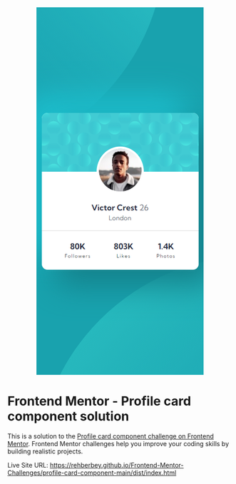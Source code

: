 <div align="center">
    <picture>
        <source
            media="(min-width: 768px)"
            srcset="./design/desktop.png"
        />
        <img src="./design/mobile.png" />
    </picture>
</div>

# Frontend Mentor - Profile card component solution

This is a solution to the [Profile card component challenge on Frontend Mentor](https://www.frontendmentor.io/challenges/profile-card-component-cfArpWshJ). Frontend Mentor challenges help you improve your coding skills by building realistic projects.

Live Site URL: <https://rehberbey.github.io/Frontend-Mentor-Challenges/profile-card-component-main/dist/index.html>
